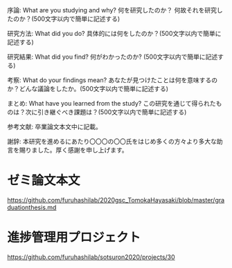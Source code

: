 序論:
What are you studying and why? 何を研究したのか？ 何故それを研究したのか？(500文字以内で簡単に記述する)

研究方法:
What did you do? 具体的には何をしたのか？(500文字以内で簡単に記述する)

研究結果:
What did you find? 何がわかったのか? (500文字以内で簡単に記述する)

考察:
What do your findings mean? あなたが見つけたことは何を意味するのか？どんな議論をしたか。(500文字以内で簡単に記述する)

まとめ:
What have you learned from the study? この研究を通じて得られたものは？次に引き継ぐべき課題は？(500文字以内で簡単に記述する)

参考文献:
卒業論文本文中に記載。

謝辞:
本研究を進めるにあたり〇〇〇の〇〇氏をはじめ多くの方々より多大な助言を賜りました。厚く感謝を申し上げます。

# ゼミ論文本文
https://github.com/furuhashilab/2020gsc_TomokaHayasaki/blob/master/graduationthesis.md

# 進捗管理用プロジェクト

https://github.com/furuhashilab/sotsuron2020/projects/30
